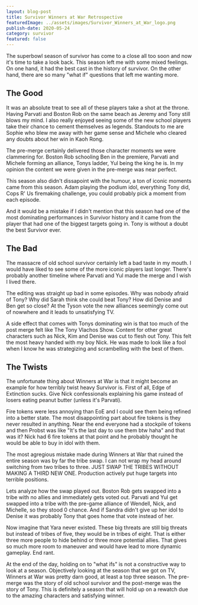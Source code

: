 ```yaml
---
layout: blog-post
title: Survivor Winners at War Retrospective
featuredImage: ../assets/images/Survivor_Winners_at_War_logo.png
publish-date: 2020-05-24
category: survivor
featured: false
---
```


The superbowl season of survivor has come to a close all too soon and now it's time to take a look back. This season left me with some mixed feelings. On one hand, it had the best cast in the history of survivor. On the other hand, there are so many "what if" questions that left me wanting more.

## The Good

It was an absolute treat to see all of these players take a shot at the throne. Having Parvati and Boston Rob on the same beach as Jeremy and Tony still blows my mind. I also really enjoyed seeing some of the new school players take their chance to cement themselves as legends. Standouts to me are Sophie who blew me away with her game sense  and Michele who cleared any doubts about her win in Kaoh Rong.

The pre-merge certainly delivered those character moments we were clammering for. Boston Rob schooling Ben in the premiere, Parvati and Michele forming an alliance, Tonys ladder, Yul being the king he is. In my opinion the content we were given in the pre-merge was near perfect. 

This season also didn't dissapoint with the humour, a ton of iconic moments came from this season. Adam playing the podium idol, everything Tony did, Cops R' Us firemaking challenge, you could probably pick a moment from each episode.

And it would be a mistake if I didn't mention that this season had one of the most dominating performances in Survivor history and it came from the player that had one of the biggest targets going in. Tony is without a doubt the best Survivor ever.

## The Bad

The massacre of old school survivor certainly left a bad taste in my mouth. I would have liked to see some of the more iconic players last longer. There's probably another timeline where Parvati and Yul made the merge and I wish I lived there.

The editing was straight up bad in some episodes. Why was nobody afraid of Tony? Why did Sarah think she could beat Tony? How did Denise and Ben get so close? At the Tyson vote the new alliances seemingly come out of nowwhere and it leads to unsatisfying TV.

A side effect that comes with Tonys dominating win is that too much of the post merge felt like The Tony Vlachos Show. Content for other great characters such as Nick, Kim and Denise was cut to flesh out Tony. This felt the most heavy handed with my boy Nick. He was made to look like a fool when I know he was strategizing and scrambelling with the best of them.


## The Twists

The unfortunate thing about Winners at War is that it might become an example for how terribly twist heavy Survivor is. First of all, Edge of Extinction sucks. Give Nick confessionals explaining his game instead of losers eating peanut butter (unless it's Parvati).

Fire tokens were less annoying than EoE and I could see them being refined into a better state. The most disappointing part about fire tokens is they never resulted in anything. Near the end everyone had a stockpile of tokens and then Probst was like "It's the last day to use them btw haha" and that was it? Nick had 6 fire tokens at that point and he probably thought he would be able to buy in idol with them.

The most agregious mistake made during Winners at War that ruined the entire season was by far the tribe swap. I can not wrap my head around switching from two tribes to three. JUST SWAP THE TRIBES WITHOUT MAKING A THIRD NEW ONE. Production actively put huge targets into terrible positions. 

Lets analyze how the swap played out. Boston Rob gets swapped into a tribe with no allies and immediately gets voted out. Parvati and Yul get swapped into a tribe with the pre-game alliance of Wendell, Nick, and Michelle, so they stood 0 chance. And if Sandra didn't give up her idol to Denise it was probably Tony that goes home that vote instead of her.

Now imagine that Yara never existed. These big threats are still big threats but instead of tribes of five, they would be in tribes of eight. That is either three more people to hide behind or three more potential allies. That gives so much more room to maneuver and would have lead to more dynamic gameplay. End rant.

At the end of the day, holding on to "what ifs" is not a constructive way to look at a season. Objectively looking at the season that we got on TV, Winners at War was pretty darn good, at least a top three season. The pre-merge was the story of old school survivor and the post-merge was the story of Tony. This is definitely a season that will hold up on a rewatch due to the amazing characters and satisfying winner.